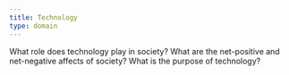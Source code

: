 ```yaml
---
title: Technology
type: domain
---
```


What role does technology play in society? What are the net-positive and net-negative affects of society? What is the purpose of technology?